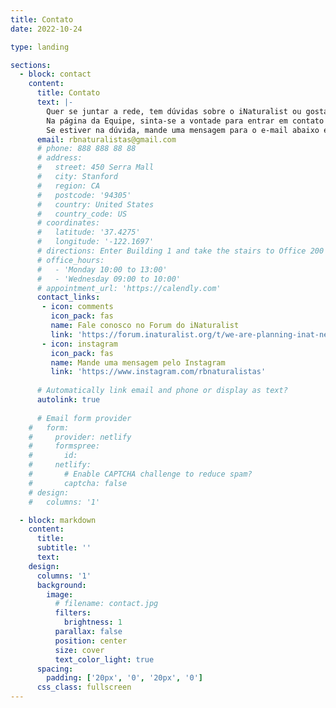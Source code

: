 ```yaml
---
title: Contato
date: 2022-10-24

type: landing

sections:
  - block: contact
    content:
      title: Contato
      text: |-
        Quer se juntar a rede, tem dúvidas sobre o iNaturalist ou gostaria de apoio para algum projeto? Ótimo, estamos aqui para ajudar! 
        Na página da Equipe, sinta-se a vontade para entrar em contato com algum membro que tenha um perfil parecido com o que você procura.
        Se estiver na dúvida, mande uma mensagem para o e-mail abaixo e lidaremos com sua solicitação: 
      email: rbnaturalistas@gmail.com
      # phone: 888 888 88 88
      # address:
      #   street: 450 Serra Mall
      #   city: Stanford
      #   region: CA
      #   postcode: '94305'
      #   country: United States
      #   country_code: US
      # coordinates:
      #   latitude: '37.4275'
      #   longitude: '-122.1697'
      # directions: Enter Building 1 and take the stairs to Office 200 on Floor 2
      # office_hours:
      #   - 'Monday 10:00 to 13:00'
      #   - 'Wednesday 09:00 to 10:00'
      # appointment_url: 'https://calendly.com'
      contact_links:
       - icon: comments
         icon_pack: fas
         name: Fale conosco no Forum do iNaturalist
         link: 'https://forum.inaturalist.org/t/we-are-planning-inat-network-node-in-brazil-anyone-interested/50042'
       - icon: instagram
         icon_pack: fas
         name: Mande uma mensagem pelo Instagram
         link: 'https://www.instagram.com/rbnaturalistas'
    
      # Automatically link email and phone or display as text?
      autolink: true
    
      # Email form provider
    #   form:
    #     provider: netlify
    #     formspree:
    #       id:
    #     netlify:
    #       # Enable CAPTCHA challenge to reduce spam?
    #       captcha: false
    # design:
    #   columns: '1'

  - block: markdown
    content:
      title:
      subtitle: ''
      text:
    design:
      columns: '1'
      background:
        image: 
          # filename: contact.jpg
          filters:
            brightness: 1
          parallax: false
          position: center
          size: cover
          text_color_light: true
      spacing:
        padding: ['20px', '0', '20px', '0']
      css_class: fullscreen
---
```

